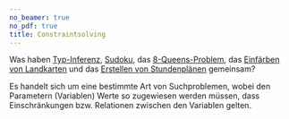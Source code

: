 ```yaml
---
no_beamer: true
no_pdf: true
title: Constraintsolving
---
```


Was haben [Typ-Inferenz](https://en.wikipedia.org/wiki/Type_inference),
[Sudoku](https://en.wikipedia.org/wiki/Sudoku), das
[8-Queens-Problem](https://en.wikipedia.org/wiki/Eight_queens_puzzle), das [Einfärben
von Landkarten](https://en.wikipedia.org/wiki/Graph_coloring) und das [Erstellen von
Stundenplänen](https://en.wikipedia.org/wiki/Resource_allocation) gemeinsam?

Es handelt sich um eine bestimmte Art von Suchproblemen, wobei den Parametern
(Variablen) Werte so zugewiesen werden müssen, dass Einschränkungen bzw. Relationen
zwischen den Variablen gelten.
